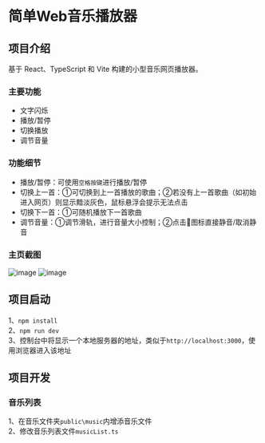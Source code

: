 # 简单Web音乐播放器

## 项目介绍
基于 React、TypeScript 和 Vite 构建的小型音乐网页播放器。
### 主要功能
+ 文字闪烁
+ 播放/暂停
+ 切换播放
+ 调节音量
### 功能细节
+ 播放/暂停：可使用`空格按键`进行播放/暂停
+ 切换上一首：①可切换到上一首播放的歌曲；②若没有上一首歌曲（如初始进入网页）则显示黯淡灰色，鼠标悬浮会提示无法点击
+ 切换下一首：①可随机播放下一首歌曲
+ 调节音量：①调节滑轨，进行音量大小控制；②点击📣图标直接静音/取消静音

### 主页截图
![image](https://github.com/user-attachments/assets/a67e1cd3-6a0b-46e1-b657-e9785d4a493b)
![image](https://github.com/user-attachments/assets/fabd9b53-4e85-40b6-8f58-2905dbaffedd)

## 项目启动
1、`npm install`
<br>
2、`npm run dev`
<br>
3、控制台中将显示一个本地服务器的地址，类似于`http://localhost:3000`，使用浏览器进入该地址

## 项目开发
### 音乐列表
1、在音乐文件夹`public\music`内增添音乐文件
<br>
2、修改音乐列表文件`musicList.ts`
